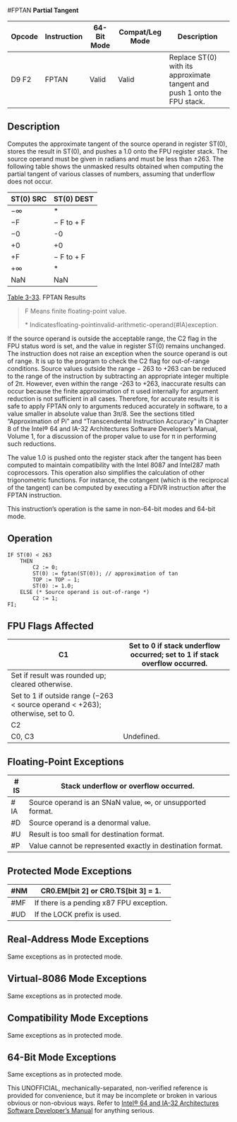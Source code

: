 #FPTAN
**Partial Tangent**

| Opcode | Instruction | 64-Bit Mode | Compat/Leg Mode | Description                                                               |
| ------ | ----------- | ----------- | --------------- | ------------------------------------------------------------------------- |
| D9 F2  | FPTAN       | Valid       | Valid           | Replace ST(0) with its approximate tangent and push 1 onto the FPU stack. |

## Description

Computes the approximate tangent of the source operand in register ST(0), stores the result in ST(0), and pushes a 1.0 onto the FPU register stack. The source operand must be given in radians and must be less than ±263. The following table shows the unmasked results obtained when computing the partial tangent of various classes of numbers, assuming that underflow does not occur.

| ST(0) SRC | ST(0) DEST |
| --------- | ---------- |
| −∞        | \*         |
| −F        | − F to + F |
| −0        | -0         |
| +0        | +0         |
| +F        | − F to + F |
| +∞        | \*         |
| NaN       | NaN        |

[Table 3-33](/x86/fptan#tbl-3-33). FPTAN Results

> F Means finite floating-point value.
>
> \* Indicatesfloating-pointinvalid-arithmetic-operand(#​IA)exception.

If the source operand is outside the acceptable range, the C2 flag in the FPU status word is set, and the value in register ST(0) remains unchanged. The instruction does not raise an exception when the source operand is out of range. It is up to the program to check the C2 flag for out-of-range conditions. Source values outside the range − 263 to +263 can be reduced to the range of the instruction by subtracting an appropriate integer multiple of 2π. However, even within the range -263 to +263, inaccurate results can occur because the finite approximation of π used internally for argument reduction is not sufficient in all cases. Therefore, for accurate results it is safe to apply FPTAN only to arguments reduced accurately in software, to a value smaller in absolute value than 3π/8. See the sections titled “Approximation of Pi” and “Transcendental Instruction Accuracy” in Chapter 8 of the Intel® 64 and IA-32 Architectures Software Developer’s Manual, Volume 1, for a discussion of the proper value to use for π in performing such reductions.

The value 1.0 is pushed onto the register stack after the tangent has been computed to maintain compatibility with the Intel 8087 and Intel287 math coprocessors. This operation also simplifies the calculation of other trigonometric functions. For instance, the cotangent (which is the reciprocal of the tangent) can be computed by executing a FDIVR instruction after the FPTAN instruction.

This instruction’s operation is the same in non-64-bit modes and 64-bit mode.

## Operation

```
IF ST(0) < 263
    THEN
        C2 := 0;
        ST(0) := fptan(ST(0)); // approximation of tan
        TOP := TOP − 1;
        ST(0) := 1.0;
    ELSE (* Source operand is out-of-range *)
        C2 := 1;
FI;

```

## FPU Flags Affected

| C1                                                                             | Set to 0 if stack underflow occurred; set to 1 if stack overflow occurred. |
| ------------------------------------------------------------------------------ | -------------------------------------------------------------------------- |
| Set if result was rounded up; cleared otherwise.                               |
| Set to 1 if outside range (−263 < source operand < +263); otherwise, set to 0. |
| C2                                                                             |
| C0, C3                                                                         | Undefined.                                                                 |

## Floating-Point Exceptions

| \#​IS | Stack underflow or overflow occurred.                      |
| ----- | ---------------------------------------------------------- |
| \#​IA | Source operand is an SNaN value, ∞, or unsupported format. |
| #​D   | Source operand is a denormal value.                        |
| #​U   | Result is too small for destination format.                |
| #​P   | Value cannot be represented exactly in destination format. |

## Protected Mode Exceptions

| \#​NM  | CR0.EM[bit 2] or CR0.TS[bit 3] = 1.      |
| ------ | ---------------------------------------- |
| \#​​MF | If there is a pending x87 FPU exception. |
| #​​​UD | If the LOCK prefix is used.              |

## Real-Address Mode Exceptions

Same exceptions as in protected mode.

## Virtual-8086 Mode Exceptions

Same exceptions as in protected mode.

## Compatibility Mode Exceptions

Same exceptions as in protected mode.

## 64-Bit Mode Exceptions

Same exceptions as in protected mode.

This UNOFFICIAL, mechanically-separated, non-verified reference is provided for convenience, but it may be
incomplete or broken in various obvious or non-obvious
ways. Refer to [Intel® 64 and IA-32 Architectures Software Developer’s Manual](https://software.intel.com/en-us/download/intel-64-and-ia-32-architectures-sdm-combined-volumes-1-2a-2b-2c-2d-3a-3b-3c-3d-and-4) for anything serious.
